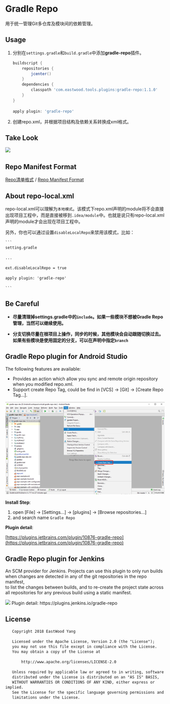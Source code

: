 
# Gradle Repo
用于统一管理Git多仓库及模块间的依赖管理。

## Usage

1. 分别在`settings.gradle`和`build.gradle`中添加**gradle-repo**插件。

    ```groovy
    buildscript {
        repositories {
            jcenter()
        }
        dependencies {
            classpath 'com.eastwood.tools.plugins:gradle-repo:1.1.0'
        }
    }

    apply plugin: 'gradle-repo'
    ```
  
2. 创建repo.xml，并根据项目结构及依赖关系转换成xml格式。

## Take Look

<img src='https://github.com/EastWoodYang/gradle-repo/blob/master/picture/1.png' />
  
## Repo Manifest Format

[Repo清单格式](https://github.com/EastWoodYang/Gradle-Repo/wiki/Repo%E6%B8%85%E5%8D%95%E6%A0%BC%E5%BC%8F) / [Repo Manifest Format](https://github.com/EastWoodYang/Gradle-Repo/wiki/Repo-Manifest-Format)

## About repo-local.xml
repo-local.xml可以理解为`本地模式`。该模式下repo.xml声明的module将不会直接出现项目工程中，而是直接被移到`.idea/module`中。也就是说只有repo-local.xml声明的module才会出现在项目工程中。

另外，你也可以通过设置`disableLocalRepo`来禁用该模式，比如：

    ```
    setting.gradle

    ...

    ext.disableLocalRepo = true

    apply plugin: 'gradle-repo'

    ```

## Be Careful

* **尽量清理掉settings.gradle中的`include`。如果一些模块不想被Gradle Repo管理，当然可以继续使用。**

* **分支切换尽量在根项目上操作，同步的时候，其他模块会自动跟随切换过去。如果有些模块是使用固定的分支，可以在<module />声明中指定`branch`**

## Gradle Repo plugin for Android Studio  

The following features are available:  
  
* Provides an action which allow you sync and remote origin repository when you modified repo.xml.  
* Support create Repo Tag, could be find in [VCS] -> [Git] -> [Create Repo Tag...].
  
<img src='https://github.com/EastWoodYang/gradle-repo-idea-plugin/blob/master/pictures/2.png'/>  
  
**Install Step**:  
1. open [File] -> [Settings...] -> [plugins] -> [Browse repositories...]  
2. and search name `Gradle Repo`
  
**Plugin detail**:  
  
[https://plugins.jetbrains.com/plugin/10876-gradle-repo](https://plugins.jetbrains.com/plugin/10876-gradle-repo)  
  
## Gradle Repo plugin for Jenkins  
An SCM provider for Jenkins. Projects can use this plugin to only run builds when changes are detected in any of the git repositories in the repo manifest,  
to list the changes between builds, and to re-create the project state across all repositories for any previous build using a static manifest.  
  
<img src='https://github.com/EastWoodYang/gradle-repo/blob/master/picture/4.png'/>  
Plugin detail: https://plugins.jenkins.io/gradle-repo
  
## License  
```  
   Copyright 2018 EastWood Yang  
  
   Licensed under the Apache License, Version 2.0 (the "License");  
   you may not use this file except in compliance with the License.  
   You may obtain a copy of the License at  
  
       http://www.apache.org/licenses/LICENSE-2.0  
  
   Unless required by applicable law or agreed to in writing, software  
   distributed under the License is distributed on an "AS IS" BASIS,  
   WITHOUT WARRANTIES OR CONDITIONS OF ANY KIND, either express or implied.  
   See the License for the specific language governing permissions and  
   limitations under the License.  
```
